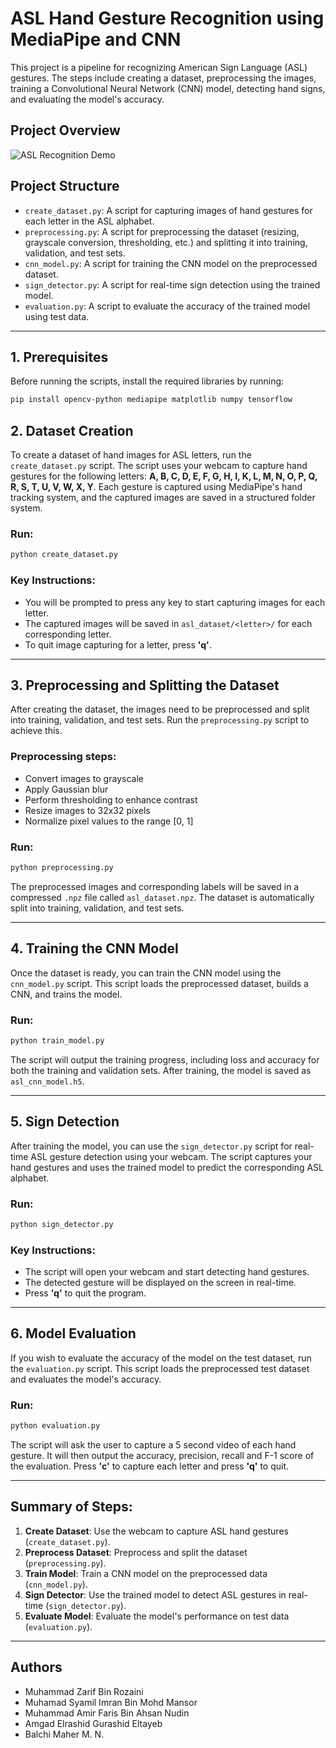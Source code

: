 # ASL Hand Gesture Recognition using MediaPipe and CNN

This project is a pipeline for recognizing American Sign Language (ASL) gestures. The steps include creating a dataset, preprocessing the images, training a Convolutional Neural Network (CNN) model, detecting hand signs, and evaluating the model's accuracy.

## Project Overview
![ASL Recognition Demo](gifs/demo.gif)

## Project Structure

- `create_dataset.py`: A script for capturing images of hand gestures for each letter in the ASL alphabet.
- `preprocessing.py`: A script for preprocessing the dataset (resizing, grayscale conversion, thresholding, etc.) and splitting it into training, validation, and test sets.
- `cnn_model.py`: A script for training the CNN model on the preprocessed dataset.
- `sign_detector.py`: A script for real-time sign detection using the trained model.
- `evaluation.py`: A script to evaluate the accuracy of the trained model using test data.

---

## 1. Prerequisites

Before running the scripts, install the required libraries by running:

```bash
pip install opencv-python mediapipe matplotlib numpy tensorflow
```

## 2. Dataset Creation

To create a dataset of hand images for ASL letters, run the `create_dataset.py` script. The script uses your webcam to capture hand gestures for the following letters: **A, B, C, D, E, F, G, H, I, K, L, M, N, O, P, Q, R, S, T, U, V, W, X, Y**. Each gesture is captured using MediaPipe's hand tracking system, and the captured images are saved in a structured folder system.

### Run:

```bash
python create_dataset.py
```

### Key Instructions:

- You will be prompted to press any key to start capturing images for each letter.
- The captured images will be saved in `asl_dataset/<letter>/` for each corresponding letter.
- To quit image capturing for a letter, press **'q'**.

---

## 3. Preprocessing and Splitting the Dataset

After creating the dataset, the images need to be preprocessed and split into training, validation, and test sets. Run the `preprocessing.py` script to achieve this.

### Preprocessing steps:

- Convert images to grayscale
- Apply Gaussian blur
- Perform thresholding to enhance contrast
- Resize images to 32x32 pixels
- Normalize pixel values to the range [0, 1]

### Run:

```bash
python preprocessing.py
```

The preprocessed images and corresponding labels will be saved in a compressed `.npz` file called `asl_dataset.npz`. The dataset is automatically split into training, validation, and test sets.

---

## 4. Training the CNN Model

Once the dataset is ready, you can train the CNN model using the `cnn_model.py` script. This script loads the preprocessed dataset, builds a CNN, and trains the model.

### Run:

```bash
python train_model.py
```

The script will output the training progress, including loss and accuracy for both the training and validation sets. After training, the model is saved as `asl_cnn_model.h5`.

---

## 5. Sign Detection

After training the model, you can use the `sign_detector.py` script for real-time ASL gesture detection using your webcam. The script captures your hand gestures and uses the trained model to predict the corresponding ASL alphabet.

### Run:

```bash
python sign_detector.py
```

### Key Instructions:

- The script will open your webcam and start detecting hand gestures.
- The detected gesture will be displayed on the screen in real-time.
- Press **'q'** to quit the program.

---

## 6. Model Evaluation

If you wish to evaluate the accuracy of the model on the test dataset, run the `evaluation.py` script. This script loads the preprocessed test dataset and evaluates the model's accuracy.

### Run:

```bash
python evaluation.py
```

The script will ask the user to capture a 5 second video of each hand gesture. It will then output the accuracy, precision, recall and F-1 score of the evaluation. Press **'c'** to capture each letter and press **'q'** to quit.

---

## Summary of Steps:

1. **Create Dataset**: Use the webcam to capture ASL hand gestures (`create_dataset.py`).
2. **Preprocess Dataset**: Preprocess and split the dataset (`preprocessing.py`).
3. **Train Model**: Train a CNN model on the preprocessed data (`cnn_model.py`).
4. **Sign Detector**: Use the trained model to detect ASL gestures in real-time (`sign_detector.py`).
5. **Evaluate Model**: Evaluate the model's performance on test data (`evaluation.py`).

---

## Authors

- Muhammad Zarif Bin Rozaini
- Muhamad Syamil Imran Bin Mohd Mansor
- Muhammad Amir Faris Bin Ahsan Nudin
- Amgad Elrashid Gurashid Eltayeb
- Balchi Maher M. N.
